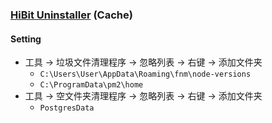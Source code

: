 ### [HiBit Uninstaller](https://hibitsoft.ir/Uninstaller.html) (Cache)

#### Setting

- 工具 → 垃圾文件清理程序 → 忽略列表 → 右键 → 添加文件夹
  - `C:\Users\User\AppData\Roaming\fnm\node-versions`
  - `C:\ProgramData\pm2\home`
- 工具 → 空文件夹清理程序 → 忽略列表 → 右键 → 添加文件夹
  - `PostgresData`